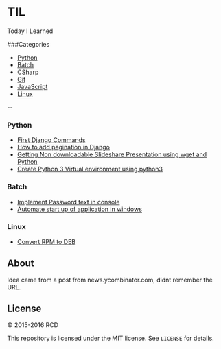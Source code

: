 # TIL
Today I Learned 

###Categories

* [Python](#python)
* [Batch](#batch)
* [CSharp](#csharp)
* [Git](#git)
* [JavaScript](#javascript)
* [Linux](#linux)

--

### Python

- [First Django Commands](python/first-django-commands.md)
- [How to add pagination in Django](python/How-to-add-pagination-in-Django.md)
- [Getting Non downloadable Slideshare Presentation using wget and Python](python/Getting-Non-downloadable-Slideshare-Presentation-using-wget-and-Python.md)
- [Create Python 3 Virtual environment using python3](python/Create-Python-3-Virtual-environment-using-python3.md)

### Batch
- [Implement Password text in console](batch/implement-password-text-in-console.md)
- [Automate start up of application in windows](batch/Automate-start-up-of-application-in-windows.md)

### Linux
- [Convert RPM to DEB](linux/convert-rpm-to-deb.md)

## About

Idea came from a post from news.ycombinator.com, didnt remember the URL.

## License

&copy; 2015-2016 RCD

This repository is licensed under the MIT license. See `LICENSE` for
details.

